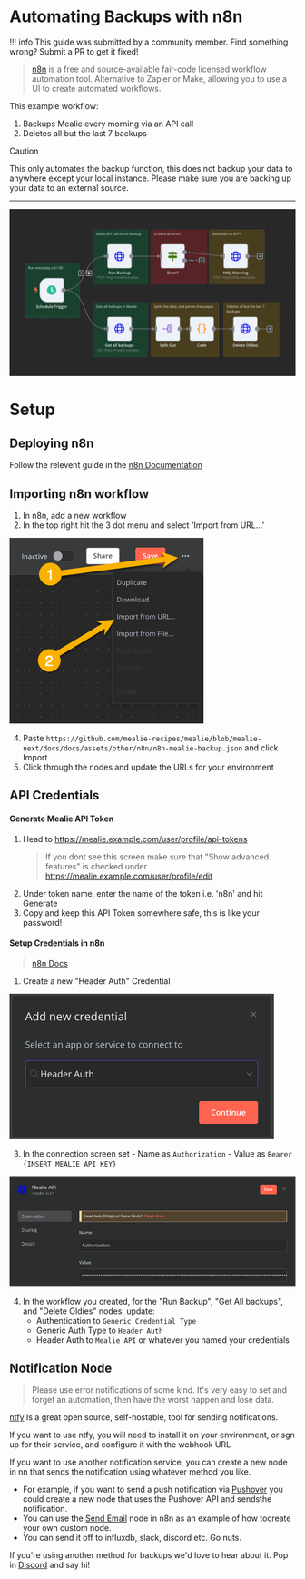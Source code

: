 # Automating Backups with n8n

!!! info
This guide was submitted by a community member. Find something wrong? Submit a PR to get it fixed!

> [n8n](https://github.com/n8n-io/n8n) is a free and source-available fair-code licensed workflow automation tool. Alternative to Zapier or Make, allowing you to use a UI to create automated workflows.

This example workflow:

1. Backups Mealie every morning via an API call
2. Deletes all but the last 7 backups

> [!CAUTION]
> This only automates the backup function, this does not backup your data to anywhere except your local instance. Please make sure you are backing up your data to an external source.

---

![screenshot](../../assets/img/n8n/n8n-mealie-backup.png)

# Setup

## Deploying n8n

Follow the relevent guide in the [n8n Documentation](https://docs.n8n.io/)

## Importing n8n workflow

1. In n8n, add a new workflow
2. In the top right hit the 3 dot menu and select 'Import from URL...'

![screenshot](../../assets/img/n8n/n8n-workflow-import.png)

4. Paste `https://github.com/mealie-recipes/mealie/blob/mealie-next/docs/docs/assets/other/n8n/n8n-mealie-backup.json` and click Import
5. Click through the nodes and update the URLs for your environment

## API Credentials

#### Generate Mealie API Token

1. Head to https://mealie.example.com/user/profile/api-tokens
   > If you dont see this screen make sure that "Show advanced features" is checked under https://mealie.example.com/user/profile/edit
2. Under token name, enter the name of the token i.e. 'n8n' and hit Generate
3. Copy and keep this API Token somewhere safe, this is like your password!

#### Setup Credentials in n8n

> [n8n Docs](https://docs.n8n.io/credentials/add-edit-credentials/)

1. Create a new "Header Auth" Credential

![screenshot](../../assets/img/n8n/n8n-cred-app.png)

3. In the connection screen set - Name as `Authorization` - Value as `Bearer {INSERT MEALIE API KEY}`

![screenshot](../../assets/img/n8n/n8n-cred-connection.png)

4. In the workflow you created, for the "Run Backup", "Get All backups", and "Delete Oldies" nodes, update:
   - Authentication to `Generic Credential Type`
   - Generic Auth Type to `Header Auth`
   - Header Auth to `Mealie API` or whatever you named your credentials

## Notification Node

> Please use error notifications of some kind. It's very easy to set and forget an automation, then have the worst happen and lose data.

[ntfy](https://github.com/binwiederhier/ntfy) Is a great open source, self-hostable, tool for sending notifications.

If you want to use ntfy, you will need to install it on your environment, or sgn up for their service, and configure it with the webhook URL

If you want to use another notification service, you can create a new node in nn that sends the notification using whatever method you like.

- For example, if you want to send a push notification via [Pushover](https:/pushover.net/) you could create a new node that uses the Pushover API and sendsthe notification.
- You can use the [Send Email](https://docs.n8n.io/integrations/builtincore-nodes/n8n-nodes-base.sendemail/) node in n8n as an example of how tocreate your own custom node.
- You can send it off to influxdb, slack, discord etc. Go nuts.

If you're using another method for backups we'd love to hear about it. Pop in [Discord](https://discord.gg/QuStdQGSGK) and say hi!
